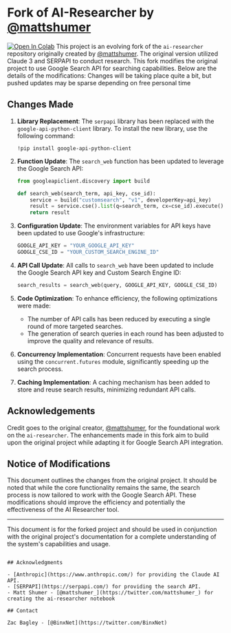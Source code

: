 # Fork of AI-Researcher by [@mattshumer](https://github.com/mshumer)
[![Open In Colab](https://colab.research.google.com/assets/colab-badge.svg)](https://colab.research.google.com/drive/1G6GA2Od-x_cf-xt0B5jOz0Me-bBAsXVz?usp=sharing)
This project is an evolving fork of the `ai-researcher` repository originally created by [@mattshumer](https://github.com/mshumer). The original version utilized Claude 3 and SERPAPI to conduct research. This fork modifies the original project to use Google Search API for searching capabilities. Below are the details of the modifications:
Changes will be taking place quite a bit, but pushed updates may be sparse depending on free personal time

## Changes Made

1. **Library Replacement**:
   The `serpapi` library has been replaced with the `google-api-python-client` library. To install the new library, use the following command:

   ```shell
   !pip install google-api-python-client
   ```

2. **Function Update**:
   The `search_web` function has been updated to leverage the Google Search API:

   ```python
   from googleapiclient.discovery import build

   def search_web(search_term, api_key, cse_id):
       service = build("customsearch", "v1", developerKey=api_key)
       result = service.cse().list(q=search_term, cx=cse_id).execute()
       return result
   ```

3. **Configuration Update**:
   The environment variables for API keys have been updated to use Google's infrastructure:

   ```python
   GOOGLE_API_KEY = "YOUR_GOOGLE_API_KEY"
   GOOGLE_CSE_ID = "YOUR_CUSTOM_SEARCH_ENGINE_ID"
   ```

4. **API Call Update**:
   All calls to `search_web` have been updated to include the Google Search API key and Custom Search Engine ID:

   ```python
   search_results = search_web(query, GOOGLE_API_KEY, GOOGLE_CSE_ID)
   ```

5. **Code Optimization**:
   To enhance efficiency, the following optimizations were made:
   - The number of API calls has been reduced by executing a single round of more targeted searches.
   - The generation of search queries in each round has been adjusted to improve the quality and relevance of results.

6. **Concurrency Implementation**:
   Concurrent requests have been enabled using the `concurrent.futures` module, significantly speeding up the search process.

7. **Caching Implementation**:
   A caching mechanism has been added to store and reuse search results, minimizing redundant API calls.

## Acknowledgements

Credit goes to the original creator, [@mattshumer](https://github.com/mshumer), for the foundational work on the `ai-researcher`. The enhancements made in this fork aim to build upon the original project while adapting it for Google Search API integration.

## Notice of Modifications

This document outlines the changes from the original project. It should be noted that while the core functionality remains the same, the search process is now tailored to work with the Google Search API. These modifications should improve the efficiency and potentially the effectiveness of the AI Researcher tool.

---
This document is for the forked project and should be used in conjunction with the original project's documentation for a complete understanding of the system's capabilities and usage.
```

## Acknowledgments

- [Anthropic](https://www.anthropic.com/) for providing the Claude AI API.
- [SERPAPI](https://serpapi.com/) for providing the search API.
- Matt Shumer - [@mattshumer_](https://twitter.com/mattshumer_) for creating the ai-researcher notebook

## Contact

Zac Bagley - [@BinxNet](https://twitter.com/BinxNet)
